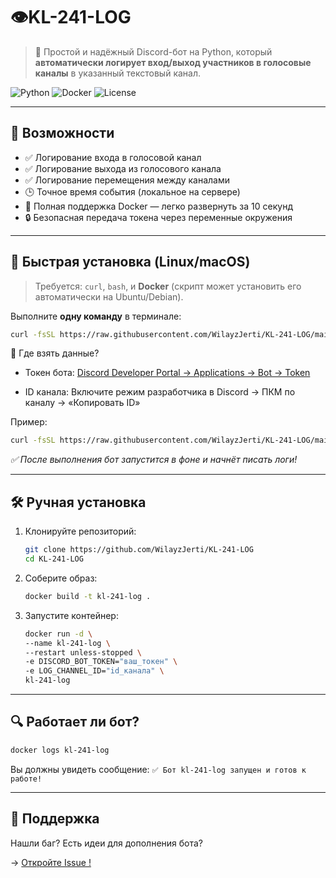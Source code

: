 # 👁️KL-241-LOG

> 🤖 Простой и надёжный Discord-бот на Python, который **автоматически логирует вход/выход участников в голосовые каналы** в указанный текстовый канал.

![Python](https://img.shields.io/badge/Python-3.11%2B-blue?logo=python)
![Docker](https://img.shields.io/badge/Docker-Required-blue?logo=docker)
![License](https://img.shields.io/badge/License-MIT-green)

---

## 🌟 Возможности

- ✅ Логирование входа в голосовой канал  
- ✅ Логирование выхода из голосового канала  
- ✅ Логирование перемещения между каналами  
- 🕒 Точное время события (локальное на сервере)  
- 🐳 Полная поддержка Docker — легко развернуть за 10 секунд  
- 🔒 Безопасная передача токена через переменные окружения  

---

## 🚀 Быстрая установка (Linux/macOS)

> Требуется: `curl`, `bash`, и **Docker** (скрипт может установить его автоматически на Ubuntu/Debian).

Выполните **одну команду** в терминале:

```bash
curl -fsSL https://raw.githubusercontent.com/WilayzJerti/KL-241-LOG/main/install.sh | bash -s "ВАШ_ТОКЕН_БОТА" "ID_ТЕКСТОВОГО_КАНАЛА"
```

🔑 Где взять данные?   
  - Токен бота: [Discord Developer Portal → Applications → Bot → Token](https://discord.com/developers/applications?spm=a2ty_o01.29997173.0.0.59cb5171Rbn7to "Discord Developer")
        
  - ID канала: Включите режим разработчика в Discord  → ПКМ по каналу → «Копировать ID»

Пример:
```bash
curl -fsSL https://raw.githubusercontent.com/WilayzJerti/KL-241-LOG/main/install.sh | bash -s "abc123.xYz_DEF456" "987654321098765432"
```
*✅ После выполнения бот запустится в фоне и начнёт писать логи!*

---

## 🛠️ Ручная установка

1. Клонируйте репозиторий:
   ```bash
   git clone https://github.com/WilayzJerti/KL-241-LOG
   cd KL-241-LOG
   ```
2. Соберите образ:
   ```bash
   docker build -t kl-241-log .
   ```
3. Запустите контейнер:
   ```bash
   docker run -d \
   --name kl-241-log \
   --restart unless-stopped \
   -e DISCORD_BOT_TOKEN="ваш_токен" \
   -e LOG_CHANNEL_ID="id_канала" \
   kl-241-log
   ```

---

## 🔍 Работает ли бот?

```bash
docker logs kl-241-log
```
Вы должны увидеть сообщение:
`✅ Бот kl-241-log запущен и готов к работе!`

---

## 💬 Поддержка

Нашли баг? Есть идеи для дополнения бота?

→ [Откройте Issue !](https://github.com/WilayzJerti/KL-241-LOG/issues)
